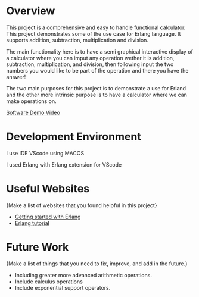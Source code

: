 # Overview

This project is a comprehensive and easy to handle functional calculator. This project demonstrates some of the use case for Erlang language. It supports addition, subtraction, multiplication and division.

The main functionality here is to have a semi graphical interactive display of a calculator where you can imput any operation wether it is addition, subtraction, multiplication, and division, then following input the two numbers you would like to be part of the operation and there you have the answer!

The two main purposes for this project is to demonstrate a use for Erland and the other more intrinsic purpose is to have a calculator where we can make operations on.


[Software Demo Video](https://youtu.be/Dwn02HNA7Ng)

# Development Environment

I use IDE VScode using MACOS

I used Erlang with Erlang extension for VScode

# Useful Websites

{Make a list of websites that you found helpful in this project}
* [Getting started with Erlang](https://erlang.org/download/getting_started-5.4.pdf)
* [Erlang tutorial](https://www.tutorialspoint.com/erlang/index.htm)

# Future Work

{Make a list of things that you need to fix, improve, and add in the future.}
* Including greater more advanced arithmetic operations.
* Include calculus operations
* Include exponential support operators.
